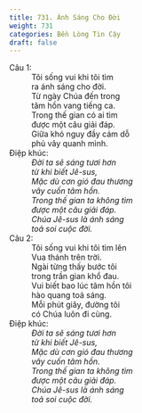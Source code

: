 ```yaml
---
title: 731. Ánh Sáng Cho Đời
weight: 731
categories: Bền Lòng Tin Cậy
draft: false
---
```

<dl><dt>Câu 1:</dt><dd data-verse="1">Tôi sống vui khi tôi tìm <br/>ra ánh sáng cho đời. <br/>Từ ngày Chúa đến trong <br/>tâm hồn vang tiếng ca. <br/>Trong thế gian có ai tìm <br/>được một câu giải đáp. <br/>Giữa khó nguy đầy cám dỗ <br/>phủ vây quanh mình. </dd><dt>Điệp khúc:</dt><dd data-chorus="1"><em>Đời ta sẽ sáng tươi hơn <br/>từ khi biết Jê-sus, <br/>Mặc dù cơn gió đau thương <br/>vây cuốn tâm hồn. <br/>Trong thế gian ta không tìm <br/>được một câu giải đáp. <br/>Chúa Jê-sus là ánh sáng <br/>toả soi cuộc đời. </em></dd><dt>Câu 2:</dt><dd data-verse="2">Tôi sống vui khi tôi tìm lên <br/>Vua thánh trên trời. <br/>Ngài từng thấy bước tôi <br/>trong trần gian khổ đau. <br/>Vui biết bao lúc tâm hồn tôi <br/>hào quang toả sáng. <br/>Mỗi phút giây, đường tôi <br/>có Chúa luôn đi cùng. </dd><dt>Điệp khúc:</dt><dd data-chorus="1"><em>Đời ta sẽ sáng tươi hơn <br/>từ khi biết Jê-sus, <br/>Mặc dù cơn gió đau thương <br/>vây cuốn tâm hồn. <br/>Trong thế gian ta không tìm <br/>được một câu giải đáp. <br/>Chúa Jê-sus là ánh sáng <br/>toả soi cuộc đời. </em></dd></dl>